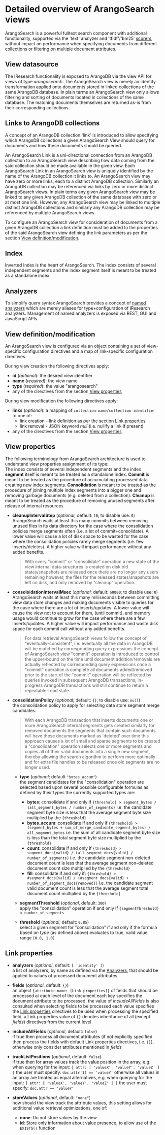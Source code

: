 # Detailed overview of ArangoSearch views

ArangoSearch is a powerful fulltext search component with additional functionality, 
supported via the 'text' analyzer and 'tfidf'/'bm25' [scorers](Scorers.md), 
without impact on performance when specifying documents from different collections or 
filtering on multiple document attributes.

## View datasource

The IResearch functionality is exposed to ArangoDB via the view API for views
of type *arangosearch*. The ArangoSearch view is merely an identity
transformation applied onto documents stored in linked collections of the same ArangoDB database.
In plain terms an ArangoSearch view only allows filtering and sorting of documents
located in collections of the same database. The matching documents themselves
are returned as-is from their corresponding collections.

## Links to ArangoDB collections

A concept of an ArangoDB collection 'link' is introduced to allow specifying
which ArangoDB collections a given ArangoSearch View should query for documents
and how these documents should be queried.

An ArangoSearch Link is a uni-directional connection from an ArangoDB collection
to an ArangoSearch view describing how data coming from the said collection should
be made available in the given view. Each ArangoSearch Link in an ArangoSearch
view is uniquely identified by the name of the ArangoDB collection it links to.
An ArangoSearch view may have zero or more links, each to a distinct ArangoDB
collection. Similarly an ArangoDB collection may be referenced via links by zero
or more distinct ArangoSearch views. In plain terms any given ArangoSearch view
may be linked to any given ArangoDB collection of the same database with zero or
at most one link. However, any ArangoSearch view may be linked to multiple
distinct ArangoDB collections and similarly any ArangoDB collection may be
referenced by multiple ArangoSearch views.

To configure an ArangoSearch view for consideration of documents from a given
ArangoDB collection a link definition must be added to the properties of the
said ArangoSearch view defining the link parameters as per the section
[View definition/modification](#view-definitionmodification).

## Index

Inverted Index is the heart of ArangoSearch. The index consists of several 
independent segments and the index segment itself is meant to be treated as 
a standalone index.



## Analyzers

To simplify query syntax ArangoSearch provides a concept of 
[named analyzers](Analyzers.md) which are merely aliases for
type+configuration of IResearch analyzers. Management of named analyzers
is exposed via REST, GUI and JavaScript APIs.

## View definition/modification

An ArangoSearch view is configured via an object containing a set of
view-specific configuration directives and a map of link-specific configuration
directives.

During view creation the following directives apply:

* **id** (_optional_): the desired view identifier
* **name** (_required_): the view name
* **type** (_required_): the value "arangosearch"<br/>
* any of the directives from the section [View properties](#view-properties)

During view modification the following directives apply:

* **links** (_optional_):
  a mapping of `collection-name/collection-identifier` to one of:
  * link creation - link definition as per the section [Link properties](#link-properties)
  * link removal - JSON keyword *null* (i.e. nullify a link if present)<br/>
* any of the directives from the section [View properties](#view-properties)

## View properties
The following terminology from ArangoSearch architecture is used to understand
view properties assignment of its type:<br/>
The index consists of several independent segments and the index **segment** itself
is meant to be treated as a standalone index. **Commit** is meant to be treated
as the procedure of accumulating processed data
creating new index segments. **Consolidation** is meant to be treated as the procedure
of joining multiple index segments into a bigger one and removing garbage documents
(e.g. deleted from a collection). **Cleanup** is meant to be treated as the
procedure of removing unused segments after release of internal resources.

* **cleanupIntervalStep** (_optional_; default: `10`; to disable use: `0`)<br/>
  ArangoSearch waits at least this many commits between removing unused files in
  its data directory
  for the case where the consolidation policies merge segments often (i.e. a
  lot of commit+consolidate). A lower value will cause a lot of disk space to
  be wasted
  for the case where the consolidation policies rarely merge segments (i.e.
  few inserts/deletes). A higher value will impact performance without any
  added benefits.
  >With every "commit" or "consolidate" operation a new state of the view
  internal data-structures is created on disk old states/snapshots are released once there are no longer any users
  remaining however, the files for the released states/snapshots are left on disk, and
  only removed by "cleanup" operation.

* **consoloidationIntervalMsec** (_optional_; default: `60000`; to disable use: `0`)<br/>
  ArangoSearch waits at least this many milliseconds between committing view data store
  changes and making documents visible to queries
  for the case where there are a lot of inserts/updates. A lower value will
  cause the view not to account for them, (until commit), and memory usage
  would continue to grow
  for the case where there are a few inserts/updates. A higher value will
  impact performance and waste disk space for each commit call without any
  added benefits.
  >For data retrieval ArangoSearch views follow the concept of
   "eventually-consistent", i.e. eventually all the data in ArangoDB will be
   matched by corresponding query expressions
   the concept of ArangoSearch view "commit" operation is introduced to
   control the upper-bound on the time until document addition/removals are
   actually reflected by corresponding query expressions
   once a "commit" operation is complete all documents added/removed prior to
   the start of the "commit" operation will be reflected by queries invoked in
   subsequent ArangoDB transactions, in-progress ArangoDB transactions will
   still continue to return a repeatable-read state.

* **consolidationPolicy** (_optional_; default: `{}`; to disable use: `null`)<br/>
  the consolidation policy to apply for selecting data store segment merge
  candidates.
  >With each ArangoDB transaction that inserts documents one or more
   ArangoSearch internal segments gets created
   similarly for removed documents the segments that contain such documents
   will have these documents marked as 'deleted'
   over time this approach causes a lot of small and sparse segments to be
   created
   a "consolidation" operation selects one or more segments and copies all of
   their valid documents into a single new segment, thereby allowing the
   search algorithm to perform more optimally and for extra file handles to be
   released once old segments are no longer used.

  * **type** (_optional_; default `"bytes_accum"`)<br/>
    the segment candidates for the "consolidation" operation are selected based
    upon several possible configurable formulas as defined by their types
    the currently supported types are:
    - **bytes**: consolidate if and only if
      `{threshold} > segment_bytes / (all_segment_bytes / number_of_segments)`
      i.e. the candidate segment byte size is less that the average segment byte size multiplied by the `{threshold}`
    - **bytes_accum**: consolidate if and only if
      `{threshold} > (segment_bytes + sum_of_merge_candidate_segment_bytes) / all_segment_bytes`
      i.e. the sum of all candidate segment byte size is less than the total segment byte size multiplied by the `{threshold}`
    - **count**: consolidate if and only if
      `{threshold} > segment_docs{valid} / (all_segment_docs{valid} / number_of_segments)`
      i.e. the candidate segment non-deleted document count is less that the average segment non-deleted document count size multiplied by the `{threshold}`
    - **fill**: consolidate if and only if:
      `{threshold} > #segment_docs{valid} / (#segment_docs{valid} + number_of_segment_docs{removed})`
      i.e. the candidate segment valid document count is less that the average segment total document count multiplied by the `{threshold}`

  * **segmentThreshold** (_optional_, default: `300`)<br/>
    apply the "consolidation" operation if and only if `{segmentThreshold} < number_of_segments`

  * **threshold** (_optional_; default: `0.85`)<br/>
    select a given segment for "consolidation" if and only if the formula based
    on *type* (as defined above) evaluates to true, valid value range
    `[0.0, 1.0]`

## Link properties

* **analyzers** (_optional_, default: `[ 'identity' ]`)<br/>
  a list of analyzers, by name as defined via the [Analyzers](Analyzers.md), that
  should be applied to values of processed document attributes

* **fields** (_optional_, default: `{}`)<br/>
  an object `{attribute-name: [Link properties]}` of fields that should be
  processed at each level of the document
  each key specifies the document attribute to be processed, the value of
  *includeAllFields* is also consulted when selecting fields to be processed
  each value specifies the [Link properties](#link-properties) directives to be used when
  processing the specified field, a Link properties value of `{}` denotes
  inheritance of all (except *fields*) directives from the current level

* **includeAllFields** (_optional_, default: `false`)<br/>
  if true then process all document attributes (if not explicitly specified
  then process the fields with default Link properties directives, i.e. `{}`),
  otherwise only consider attributes mentioned in *fields*

* **trackListPositions** (_optional_, default: `false`)<br/>
  if true then for array values track the value position in the array, e.g. when
  querying for the input: `{ attr: [ 'valueX', 'valueY', 'valueZ' ] }`
  the user must specify: `doc.attr[1] == 'valueY'`
  otherwise all values in an array are treated as equal alternatives, e.g. when
  querying for the input: `{ attr: [ 'valueX', 'valueY', 'valueZ' ] }`
  the user must specify: `doc.attr == 'valueY'`

* **storeValues** (_optional_, default: `"none"`)<br/>
  how should the view track the attribute values, this setting allows for
  additional value retrieval optimizations, one of:
  * **none**: Do not store values by the view
  * **id**: Store only information about value presence, to allow use of the `EXISTS()` function

